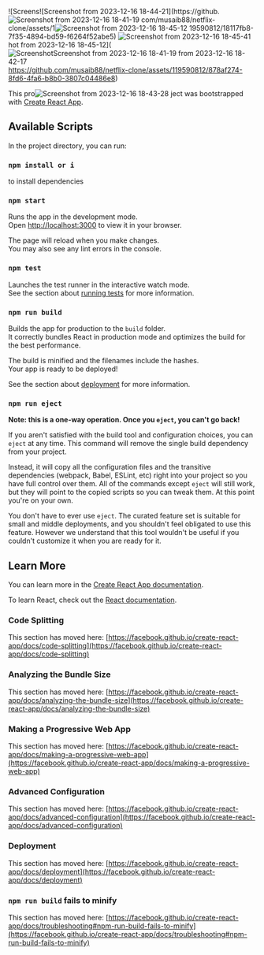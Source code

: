 
![Screens![Screenshot from 2023-12-16 18-44-21](https://github.![Screenshot from 2023-12-16 18-41-19](https://github.com/musaib88/netflix-clone/assets/119590812/66d32afd-eec2-4ee4-9531-868dcaf7ce39)
com/musaib88/netflix-clone/assets/1![Screenshot from 2023-12-16 18-45-12](https://github.com/musaib88/netflix-clone/assets/119590812/6c1d6456-a84d-43c2-a45d-70222b230b6c)
19590812/18117fb8-7f35-4894-bd59-f6264f52abe5)
![Screenshot from 2023-12-16 18-45-41](https://github.com/musaib88/netflix-clone/assets/119590812/45b07bbf-3be7-4baf-b1fe-8851d770f88b)
hot from 2023-12-16 18-45-12](![Screenshot![Screenshot from 2023-12-16 18-41-19](https://github.com/musaib88/netflix-clone/assets/119590812/d3da9e8e-3209-488b-88f7-38bba420d30b)
 from 2023-12-16 18-42-17](https://github.com/musaib88/netflix-clone/assets/119590812/a5e64875-ddd7-47f8-8735-4f4bd9ade275)
https://github.com/musaib88/netflix-clone/assets/119590812/878af274-8fd6-4fa6-b8b0-3807c04486e8)

This pro![Screenshot from 2023-12-16 18-43-28](https://github.com/musaib88/netflix-clone/assets/119590812/4181495a-f01d-4c58-8daf-19c600f796df)
ject was bootstrapped with [Create React App](https://github.com/facebook/create-react-app).

## Available Scripts

In the project directory, you can run:



### `npm install or i`  
to install dependencies

### `npm start`

Runs the app in the development mode.\
Open [http://localhost:3000](http://localhost:3000) to view it in your browser.

The page will reload when you make changes.\
You may also see any lint errors in the console.

### `npm test`

Launches the test runner in the interactive watch mode.\
See the section about [running tests](https://facebook.github.io/create-react-app/docs/running-tests) for more information.

### `npm run build`

Builds the app for production to the `build` folder.\
It correctly bundles React in production mode and optimizes the build for the best performance.

The build is minified and the filenames include the hashes.\
Your app is ready to be deployed!

See the section about [deployment](https://facebook.github.io/create-react-app/docs/deployment) for more information.

### `npm run eject`

**Note: this is a one-way operation. Once you `eject`, you can't go back!**

If you aren't satisfied with the build tool and configuration choices, you can `eject` at any time. This command will remove the single build dependency from your project.

Instead, it will copy all the configuration files and the transitive dependencies (webpack, Babel, ESLint, etc) right into your project so you have full control over them. All of the commands except `eject` will still work, but they will point to the copied scripts so you can tweak them. At this point you're on your own.

You don't have to ever use `eject`. The curated feature set is suitable for small and middle deployments, and you shouldn't feel obligated to use this feature. However we understand that this tool wouldn't be useful if you couldn't customize it when you are ready for it.

## Learn More

You can learn more in the [Create React App documentation](https://facebook.github.io/create-react-app/docs/getting-started).

To learn React, check out the [React documentation](https://reactjs.org/).

### Code Splitting

This section has moved here: [https://facebook.github.io/create-react-app/docs/code-splitting](https://facebook.github.io/create-react-app/docs/code-splitting)

### Analyzing the Bundle Size

This section has moved here: [https://facebook.github.io/create-react-app/docs/analyzing-the-bundle-size](https://facebook.github.io/create-react-app/docs/analyzing-the-bundle-size)

### Making a Progressive Web App

This section has moved here: [https://facebook.github.io/create-react-app/docs/making-a-progressive-web-app](https://facebook.github.io/create-react-app/docs/making-a-progressive-web-app)

### Advanced Configuration

This section has moved here: [https://facebook.github.io/create-react-app/docs/advanced-configuration](https://facebook.github.io/create-react-app/docs/advanced-configuration)

### Deployment

This section has moved here: [https://facebook.github.io/create-react-app/docs/deployment](https://facebook.github.io/create-react-app/docs/deployment)

### `npm run build` fails to minify

This section has moved here: [https://facebook.github.io/create-react-app/docs/troubleshooting#npm-run-build-fails-to-minify](https://facebook.github.io/create-react-app/docs/troubleshooting#npm-run-build-fails-to-minify)
